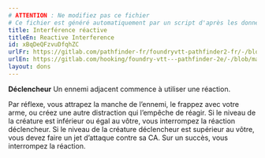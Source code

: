 ```yaml
---
# ATTENTION : Ne modifiez pas ce fichier
# Ce fichier est généré automatiquement par un script d'après les données du module Foundry VTT officiel et de sa traduction
title: Interférence réactive
titleEn: Reactive Interference
id: xBqDeQFzvuDfqhZC
urlFr: https://gitlab.com/pathfinder-fr/foundryvtt-pathfinder2-fr/-/blob/master/data/feats/xBqDeQFzvuDfqhZC.htm
urlEn: https://gitlab.com/hooking/foundry-vtt---pathfinder-2e/-/blob/master/packs/data/feats.db/reactive-interference.json
layout: dons
---
```

**Déclencheur** Un ennemi adjacent commence à utiliser une réaction.

Par réflexe, vous attrapez la manche de l’ennemi, le frappez avec votre arme, ou créez une autre distraction qui l’empêche de réagir. Si le niveau de la créature est inférieur ou égal au vôtre, vous interrompez la réaction déclencheur. Si le niveau de la créature déclencheur est supérieur au vôtre, vous devez faire un jet d’attaque contre sa CA. Sur un succès, vous interrompez la réaction.

